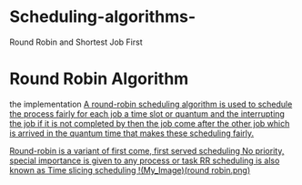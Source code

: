 # Scheduling-algorithms-
Round Robin and Shortest Job First

# Round Robin Algorithm 
the implementation 
<a href = "https://github.com/REWAN-SALAH/Scheduling-algorithms-/blob/main/src/RoundRobin.java">
  A round-robin scheduling algorithm is used to schedule the process fairly for each job a time slot or quantum and the interrupting the job if it is not completed by then the job come after the other job which is arrived in the quantum time that makes these scheduling fairly.

  
Round-robin is a variant of first come, first served scheduling
No priority, special importance is given to any process or task
RR scheduling is also known as Time slicing scheduling
  !(My_Image)(round robin.png)
  
  
